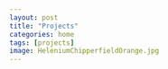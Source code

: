 ```yaml
---
layout: post
title: "Projects"
categories: home
tags: [projects]
image: HeleniumChipperfieldOrange.jpg
---
```

